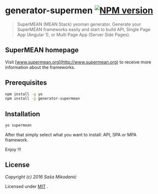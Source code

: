 # generator-supermen [![NPM version][npm-image]][npm-url]
> SuperMEAN (MEAN Stack) yeoman generator. Generate your SuperMEAN frameworks easily and start to build API, 
Single Page App (Angular 1), or Multi Page App (Server Side Pages).

## SuperMEAN homepage
Visit [www.supermean.org](http://www.supermean.org) to receive more information about the frameworks.

## Prerequisites

```bash
npm install -g yo
npm install -g generator-supermean
```

## Installation

```bash
yo supermean
```

After that simply select what you want to install: API, SPA or MPA framework.

Enjoy !!!




## License

*Copyright (c) 2016 Saša Mikodanić*

Licensed under [MIT](https://raw.githubusercontent.com/smikodanic/generator-supermean/master/LICENSE) .


[npm-image]: https://badge.fury.io/js/generator-supermean.svg
[npm-url]: https://npmjs.org/package/generator-supermean

